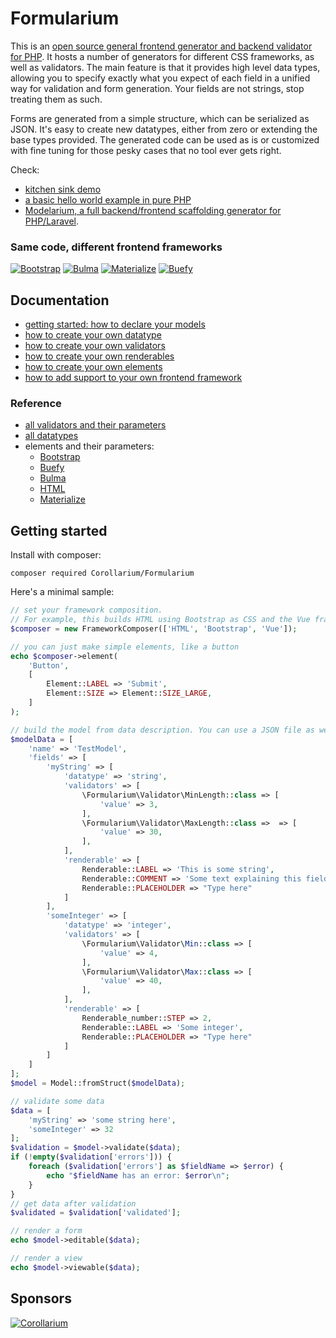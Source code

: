 # Formularium

This is an [open source general frontend generator and backend validator for PHP](https://github.com/Corollarium/Formularium/). It hosts a number of generators for different CSS frameworks, as well as validators. The main feature is that it provides high level data types, allowing you to specify exactly what you expect of each field in a unified way for validation and form generation. Your fields are not strings, stop treating them as such.

Forms are generated from a simple structure, which can be serialized as JSON. It's easy to create new datatypes, either from zero or extending the base types provided. The generated code can be used as is or customized with fine tuning for those pesky cases that no tool ever gets right.

Check:

- [kitchen sink demo](https://corollarium.github.io/Formularium/kitchensink)
- [a basic hello world example in pure PHP](https://github.com/Corollarium/Formularium-example)
- [Modelarium, a full backend/frontend scaffolding generator for PHP/Laravel](https://github.com/Corollarium/modelarium/).

### Same code, different frontend frameworks

[![Bootstrap](https://corollarium.github.io/Formularium/shots/HTMLBootstrapQuill.png)](https://corollarium.github.io/Formularium/kitchensink/HTMLHTMLValidationBootstrapQuill.html)
[![Bulma](https://corollarium.github.io/Formularium/shots/HTMLBulmaQuill.png)](https://corollarium.github.io/Formularium/kitchensink/HTMLHTMLValidationBulmaQuill.html)
[![Materialize](https://corollarium.github.io/Formularium/shots/HTMLMaterialize.png)](https://corollarium.github.io/Formularium/kitchensink/HTMLHTMLValidationMaterialize.html)
[![Buefy](https://corollarium.github.io/Formularium/shots/HTMLBuefyVue.png)](https://corollarium.github.io/Formularium/kitchensink/HTMLHTMLValidationBootstrapVue.html)

## Documentation

- [getting started: how to declare your models](model.md)
- [how to create your own datatype](datatype.md)
- [how to create your own validators](validator.md)
- [how to create your own renderables](renderable.md)
- [how to create your own elements](element.md)
- [how to add support to your own frontend framework](framework.md)

### Reference

- [all validators and their parameters](api-validators.md)
- [all datatypes](api-datatypes.md)
- elements and their parameters:
  - [Bootstrap](api-Bootstrap-elements.md)
  - [Buefy](api-Buefy-elements.md)
  - [Bulma](api-Bulma-elements.md)
  - [HTML](api-HTML-elements.md)
  - [Materialize](api-Materialize-elements.md)

## Getting started

Install with composer:

```
composer required Corollarium/Formularium
```

Here's a minimal sample:

```php
// set your framework composition.
// For example, this builds HTML using Bootstrap as CSS and the Vue framework.
$composer = new FrameworkComposer(['HTML', 'Bootstrap', 'Vue']);

// you can just make simple elements, like a button
echo $composer->element(
    'Button',
    [
        Element::LABEL => 'Submit',
        Element::SIZE => Element::SIZE_LARGE,
    ]
);

// build the model from data description. You can use a JSON file as well.
$modelData = [
    'name' => 'TestModel',
    'fields' => [
        'myString' => [
            'datatype' => 'string',
            'validators' => [
                \Formularium\Validator\MinLength::class => [
                    'value' => 3,
                ],
                \Formularium\Validator\MaxLength::class =>  => [
                    'value' => 30,
                ],
            ],
            'renderable' => [
                Renderable::LABEL => 'This is some string',
                Renderable::COMMENT => 'Some text explaining this field',
                Renderable::PLACEHOLDER => "Type here"
            ]
        ],
        'someInteger' => [
            'datatype' => 'integer',
            'validators' => [
                \Formularium\Validator\Min::class => [
                    'value' => 4,
                ],
                \Formularium\Validator\Max::class => [
                    'value' => 40,
                ],
            ],
            'renderable' => [
                Renderable_number::STEP => 2,
                Renderable::LABEL => 'Some integer',
                Renderable::PLACEHOLDER => "Type here"
            ]
        ]
    ]
];
$model = Model::fromStruct($modelData);

// validate some data
$data = [
    'myString' => 'some string here',
    'someInteger' => 32
];
$validation = $model->validate($data);
if (!empty($validation['errors'])) {
    foreach ($validation['errors'] as $fieldName => $error) {
        echo "$fieldName has an error: $error\n";
    }
}
// get data after validation
$validated = $validation['validated'];

// render a form
echo $model->editable($data);

// render a view
echo $model->viewable($data);
```

## Sponsors

[![Corollarium](https://corollarium.github.io/Formularium/logo-horizontal-400px.png)](https://corollarium.com)
